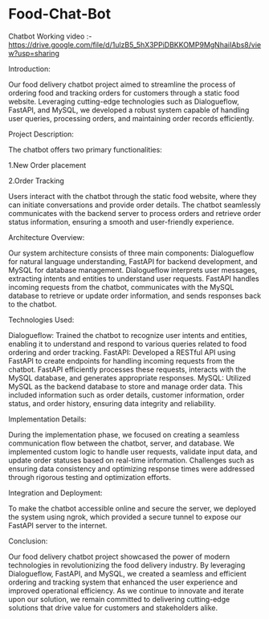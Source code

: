 ﻿# Food-Chat-Bot


Chatbot Working video :-https://drive.google.com/file/d/1ulzB5_5hX3PPiDBKKOMP9MgNhaiIAbs8/view?usp=sharing


Introduction:

Our food delivery chatbot project aimed to streamline the process of ordering food and tracking orders for customers through a static food website. Leveraging cutting-edge technologies such as Dialogueflow, FastAPI, and MySQL, we developed a robust system capable of handling user queries, processing orders, and maintaining order records efficiently.

Project Description:


The chatbot offers two primary functionalities:

1.New Order placement 

2.Order Tracking

Users interact with the chatbot through the static food website, where they can initiate conversations and provide order details. The chatbot seamlessly communicates with the backend server to process orders and retrieve order status information, ensuring a smooth and user-friendly experience.


Architecture Overview:


Our system architecture consists of three main components: Dialogueflow for natural language understanding, FastAPI for backend development, and MySQL for database management. Dialogueflow interprets user messages, extracting intents and entities to understand user requests. FastAPI handles incoming requests from the chatbot, communicates with the MySQL database to retrieve or update order information, and sends responses back to the chatbot.


Technologies Used:


Dialogueflow: Trained the chatbot to recognize user intents and entities, enabling it to understand and respond to various queries related to food ordering and order tracking.
FastAPI: Developed a RESTful API using FastAPI to create endpoints for handling incoming requests from the chatbot. FastAPI efficiently processes these requests, interacts with the MySQL database, and generates appropriate responses.
MySQL: Utilized MySQL as the backend database to store and manage order data. This included information such as order details, customer information, order status, and order history, ensuring data integrity and reliability.


Implementation Details:


During the implementation phase, we focused on creating a seamless communication flow between the chatbot, server, and database. We implemented custom logic to handle user requests, validate input data, and update order statuses based on real-time information. Challenges such as ensuring data consistency and optimizing response times were addressed through rigorous testing and optimization efforts.


Integration and Deployment:


To make the chatbot accessible online and secure the server, we deployed the system using ngrok, which provided a secure tunnel to expose our FastAPI server to the internet.


Conclusion:


Our food delivery chatbot project showcased the power of modern technologies in revolutionizing the food delivery industry. By leveraging Dialogueflow, FastAPI, and MySQL, we created a seamless and efficient ordering and tracking system that enhanced the user experience and improved operational efficiency. As we continue to innovate and iterate upon our solution, we remain committed to delivering cutting-edge solutions that drive value for customers and stakeholders alike.
